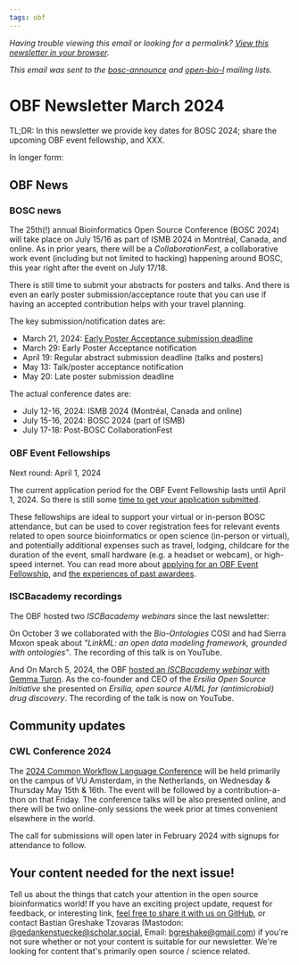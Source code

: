 ```yaml
---
tags: obf
---
```


_Having trouble viewing this email or looking for a permalink? [View this newsletter in your browser](https://github.com/OBF/newsletter/blob/master/newsletters/2024-03.md)._

_This email was sent to the [bosc-announce](https://groups.google.com/g/bosc-announce) and [open-bio-l](http://mailman.open-bio.org/mailman/listinfo/open-bio-l/) mailing lists._

# OBF Newsletter March 2024

TL;DR: In this newsletter we provide key dates for BOSC 2024; share the upcoming OBF event fellowship, and XXX.

In longer form: 

## OBF News

### BOSC news

The 25th(!) annual Bioinformatics Open Source Conference (BOSC 2024) will take place on July 15/16 as part of ISMB 2024 in Montréal, Canada, and online. As in prior years, there will be a _CollaborationFest_, a collaborative work event (including but not limited to hacking) happening around BOSC, this year right after the event on July 17/18.

There is still time to submit your abstracts for posters and talks. And there is even an early poster submission/acceptance route that you can use if having an accepted contribution helps with your travel planning. 

The key submission/notification dates are: 

* March 21, 2024: [Early Poster Acceptance submission deadline](https://www.open-bio.org/2023/03/09/bosc-early-poster-acceptance/)
* March 29: Early Poster Acceptance notification
* April 19: Regular abstract submission deadline (talks and posters)
* May 13: Talk/poster acceptance notification
* May 20: Late poster submission deadline

The actual conference dates are:

* July 12-16, 2024: ISMB 2024 (Montréal, Canada and online)
* July 15-16, 2024: BOSC 2024 (part of ISMB)
* July 17-18: Post-BOSC CollaborationFest


### OBF Event Fellowships

Next round: April 1, 2024

The current application period for the OBF Event Fellowship lasts until April 1, 2024. So there is still some [time to get your application submitted](https://forms.gle/3yLg94G1C9nkZkvq5).

These fellowships are ideal to support your virtual or in-person BOSC attendance, but can be used to cover registration fees for relevant events related to open source bioinformatics or open science (in-person or virtual), and potentially additional expenses such as travel, lodging, childcare for the duration of the event, small hardware (e.g. a headset or webcam), or high-speed internet. You can read more about [applying for an OBF Event Fellowship](https://www.open-bio.org/event-awards/#fellowships-applications), and [the experiences of past awardees](https://www.open-bio.org/category/travel-fellowship/event-fellowship/).

### ISCBacademy recordings

The OBF hosted two _ISCBacademy webinars_ since the last newsletter: 

On October 3 we collaborated with the _Bio-Ontologies_ COSI and had Sierra Moxon speak about _"LinkML: an open data modeling framework, grounded with ontologies"_. The recording of this talk is on YouTube. 

And On March 5, 2024, the OBF [hosted an _ISCBacademy webinar_ with Gemma Turon](https://www.open-bio.org/2024/02/08/iscbacademy-gemma-turon/). As the co-founder and CEO of the _Ersilia Open Source Initiative_ she presented on _Ersilia, open source AI/ML for (antimicrobial) drug discovery_. The recording of the talk is now on YouTube.


## Community updates

### CWL Conference 2024

The [2024 Common Workflow Language Conference](https://www.commonwl.org/conferences/2024/) will be held primarily on the campus of VU Amsterdam, in the Netherlands, on Wednesday & Thursday May 15th & 16th. The event will be followed by a contribution-a-thon on that Friday. The conference talks will be also presented online, and there will be two online-only sessions the week prior at times convenient elsewhere in the world.

The call for submissions will open later in February 2024 with signups for attendance to follow.

## Your content needed for the next issue!

Tell us about the things that catch your attention in the open source bioinformatics world! If you have an exciting project update, request for feedback, or interesting link, [feel free to share it with us on GitHub](https://github.com/OBF/newsletter/issues/40), or contact Bastian Greshake Tzovaras (Mastodon: [@gedankenstuecke@scholar.social](https://scholar.social/@gedankenstuecke), Email: [bgreshake@gmail.com](mailto:bgreshake@gmail.com)) if you're not sure whether or not your content is suitable for our newsletter. We're looking for content that's primarily open source / science related.



